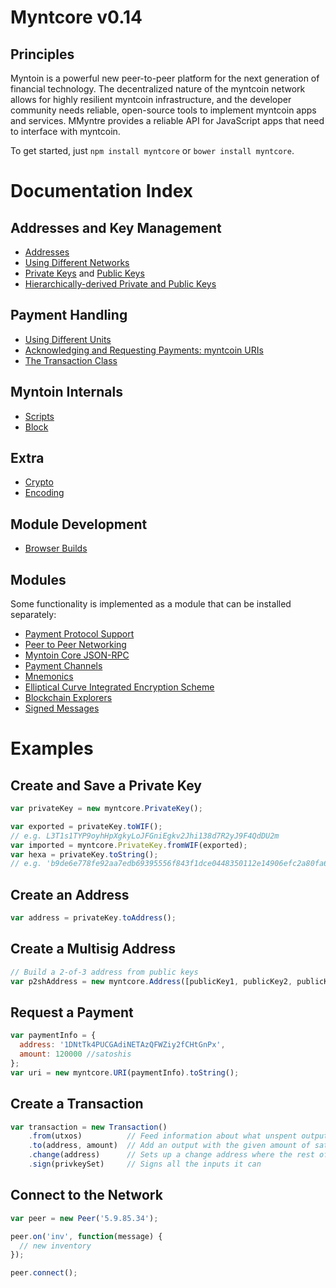 # Myntcore v0.14

## Principles

Myntoin is a powerful new peer-to-peer platform for the next generation of financial technology. The decentralized nature of the myntcoin network allows for highly resilient myntcoin infrastructure, and the developer community needs reliable, open-source tools to implement myntcoin apps and services. MMyntre provides a reliable API for JavaScript apps that need to interface with myntcoin.

To get started, just `npm install myntcore` or `bower install myntcore`.

# Documentation Index

## Addresses and Key Management

* [Addresses](address.md)
* [Using Different Networks](networks.md)
* [Private Keys](privatekey.md) and [Public Keys](publickey.md)
* [Hierarchically-derived Private and Public Keys](hierarchical.md)

## Payment Handling
* [Using Different Units](unit.md)
* [Acknowledging and Requesting Payments: myntcoin URIs](uri.md)
* [The Transaction Class](transaction.md)

## Myntoin Internals
* [Scripts](script.md)
* [Block](block.md)

## Extra
* [Crypto](crypto.md)
* [Encoding](encoding.md)

## Module Development
* [Browser Builds](browser.md)

## Modules

Some functionality is implemented as a module that can be installed separately:

* [Payment Protocol Support](https://github.com/silence48/myntcore-payment-protocol)
* [Peer to Peer Networking](https://github.com/silence48/myntcore-p2p)
* [Myntoin Core JSON-RPC](https://github.com/silence48/myntd-rpc)
* [Payment Channels](https://github.com/silence48/myntcore-channel)
* [Mnemonics](https://github.com/silence48/myntcore-mnemonic)
* [Elliptical Curve Integrated Encryption Scheme](https://github.com/silence48/myntcore-ecies)
* [Blockchain Explorers](https://github.com/silence48/myntcore-explorers)
* [Signed Messages](https://github.com/silence48/myntcore-message)

# Examples

## Create and Save a Private Key

```javascript
var privateKey = new myntcore.PrivateKey();

var exported = privateKey.toWIF();
// e.g. L3T1s1TYP9oyhHpXgkyLoJFGniEgkv2Jhi138d7R2yJ9F4QdDU2m
var imported = myntcore.PrivateKey.fromWIF(exported);
var hexa = privateKey.toString();
// e.g. 'b9de6e778fe92aa7edb69395556f843f1dce0448350112e14906efc2a80fa61a'
```

## Create an Address

```javascript
var address = privateKey.toAddress();
```

## Create a Multisig Address

```javascript
// Build a 2-of-3 address from public keys
var p2shAddress = new myntcore.Address([publicKey1, publicKey2, publicKey3], 2);
```

## Request a Payment

```javascript
var paymentInfo = {
  address: '1DNtTk4PUCGAdiNETAzQFWZiy2fCHtGnPx',
  amount: 120000 //satoshis
};
var uri = new myntcore.URI(paymentInfo).toString();
```

## Create a Transaction

```javascript
var transaction = new Transaction()
    .from(utxos)          // Feed information about what unspent outputs one can use
    .to(address, amount)  // Add an output with the given amount of satoshis
    .change(address)      // Sets up a change address where the rest of the funds will go
    .sign(privkeySet)     // Signs all the inputs it can
```

## Connect to the Network

```javascript
var peer = new Peer('5.9.85.34');

peer.on('inv', function(message) {
  // new inventory
});

peer.connect();
```
